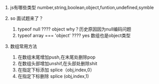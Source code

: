 1. js有哪些类型
  number,string,boolean,object,funtion,undefined,symble

2. so 面试题来了？
   1. typeof null ????
      object why？历史原因因为null编码问题
   2. typeof array === 'object' ????
      yes 数组也是object类型

3. 数组常用方法
   1. 在数组末尾增加push,在末尾处删除pop
   2. 在数组头部增加unshif,在头部处删除shit
   3. 在指定下标添加 splice（obj,index,0）
   4. 在指定下标删除 splice (obj,index,1)

   
   